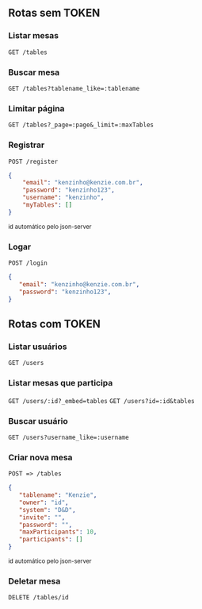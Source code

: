 ## Rotas sem TOKEN

### Listar mesas
`GET /tables`
### Buscar mesa
`GET /tables?tablename_like=:tablename`
### Limitar página
`GET /tables?_page=:page&_limit=:maxTables`
### Registrar 
`POST /register`
    
```json
{
    "email": "kenzinho@kenzie.com.br",
    "password": "kenzinho123",
    "username": "kenzinho",
    "myTables": []
}
```
  <sub>id automático pelo json-server</sub>

### Logar
`POST /login` 
    
 ```json
{
    "email": "kenzinho@kenzie.com.br",
    "password": "kenzinho123",
}
```
    
## Rotas com TOKEN
###  Listar usuários
`GET /users`
###  Listar mesas que participa
`GET /users/:id?_embed=tables`
`GET /users?id=:id&tables`
###  Buscar usuário
`GET /users?username_like=:username`
### Criar nova mesa
`POST => /tables`
    
 ```json
{
    "tablename": "Kenzie",
    "owner": "id",
    "system": "D&D",
    "invite": "",
    "password": "",
    "maxParticipants": 10,
    "participants": []
}
```
<sub>id automático pelo json-server</sub>

### Deletar mesa
`DELETE /tables/id`
